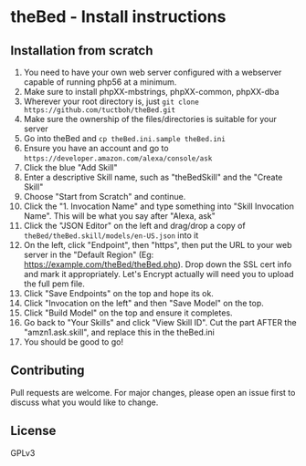 # theBed - Install instructions

## Installation from scratch

1) You need to have your own web server configured with a webserver capable of running php56 at a minimum.
2) Make sure to install phpXX-mbstrings, phpXX-common, phpXX-dba
3) Wherever your root directory is, just `git clone https://github.com/tuctboh/theBed.git`
4) Make sure the ownership of the files/directories is suitable for your server
5) Go into theBed and `cp theBed.ini.sample theBed.ini`
6) Ensure you have an account and go to `https://developer.amazon.com/alexa/console/ask`
7) Click the blue "Add Skill"
8) Enter a descriptive Skill name, such as "theBedSkill" and the "Create Skill"
9) Choose "Start from Scratch" and continue.
10) Click the "1. Invocation Name" and type something into "Skill Invocation Name". This will be what you say after "Alexa, ask"
11) Click the "JSON Editor" on the left and drag/drop a copy of `theBed/theBed.skill/models/en-US.json` into it
12) On the left, click "Endpoint", then "https", then put the URL to your web server in the "Default Region" (Eg: https://example.com/theBed/theBed.php). Drop down the SSL cert info and mark it appropriately. Let's Encrypt actually will need you to upload the full pem file.
13) Click "Save Endpoints" on the top and hope its ok.
14) Click "Invocation on the left" and then "Save Model" on the top.
15) Click "Build Model" on the top and ensure it completes.
16) Go back to "Your Skills" and click "View Skill ID". Cut the part AFTER the "amzn1.ask.skill", and replace this in the theBed.ini
17) You should be good to go!

## Contributing
Pull requests are welcome. For major changes, please open an issue first to discuss what you would like to change.

## License
GPLv3
